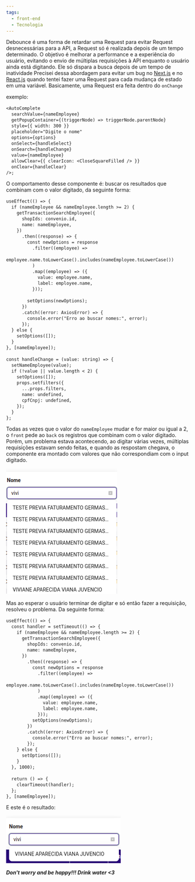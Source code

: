 ```yaml
---
tags:
  - front-end
  - Tecnologia
---
```

Debounce é uma forma de retardar uma Request para evitar Request desnecessárias para a API, a Request só é realizada depois de um tempo determinado. O objetivo é melhorar a performance e a experiência do usuário, evitando o envio de múltiplas requisições à API enquanto o usuário ainda está digitando. Ele só dispara a busca depois de um tempo de inatividade Precisei dessa abordagem para evitar um bug no [Next.js](Next.js.md) e no [React.js](React.js.md) quando tentei fazer uma Request para cada mudança de estado em uma variável. Basicamente, uma Request era feita dentro do `onChange`

exemplo:

```tsx
<AutoComplete
  searchValue={nameEmployee}
  getPopupContainer={(triggerNode) => triggerNode.parentNode}
  style={{ width: 300 }}
  placeholder="Digite o nome"
  options={options}
  onSelect={handleSelect}
  onSearch={handleChange}
  value={nameEmployee}
  allowClear={{ clearIcon: <CloseSquareFilled /> }}
  onClear={handleClear}
/>;

```

O comportamento desse componente é: buscar os resultados que combinam com o valor digitado, da seguinte forma:


```tsx
useEffect(() => {
  if (nameEmployee && nameEmployee.length >= 2) {
    getTransactionSearchEmployee({
      shopIds: convenio.id,
      name: nameEmployee,
    })
      .then((response) => {
        const newOptions = response
          .filter((employee) =>
            employee.name.toLowerCase().includes(nameEmployee.toLowerCase())
          )
          .map((employee) => ({
            value: employee.name,
            label: employee.name,
          }));

        setOptions(newOptions);
      })
      .catch((error: AxiosError) => {
        console.error("Erro ao buscar nomes:", error);
      });
  } else {
    setOptions([]);
  }
}, [nameEmployee]);

const handleChange = (value: string) => {
  setNameEmployee(value);
  if (!value || value.length < 2) {
    setOptions([]);
    props.setfilters({
      ...props.filters,
      name: undefined,
      cpfCnpj: undefined,
    });
  }
};
```

Todas as vezes que o valor do `nameEmployee` mudar e for maior ou igual a 2, o `front` pede ao `back` os registros que combinam com o valor digitado. Porém, um problema estava acontecendo, ao digitar várias vezes, múltiplas requisições estavam sendo feitas, e quando as respostam chegava, o componente era montado com valores que não correspondiam com o input digitado.

![Captura de tela de 2024-09-18 13-11-12.png](Captura_de_tela_de_2024-09-18_13-11-12.png)

Mas ao esperar o usuário terminar de digitar e só então fazer a requisição, resolveu o problema. Da seguinte forma:

```tsx
useEffect(() => {
  const handler = setTimeout(() => {
    if (nameEmployee && nameEmployee.length >= 2) {
      getTransactionSearchEmployee({
        shopIds: convenio.id,
        name: nameEmployee,
      })
        .then((response) => {
          const newOptions = response
            .filter((employee) =>
              employee.name.toLowerCase().includes(nameEmployee.toLowerCase())
            )
            .map((employee) => ({
              value: employee.name,
              label: employee.name,
            }));
          setOptions(newOptions);
        })
        .catch((error: AxiosError) => {
          console.error("Erro ao buscar nomes:", error);
        });
    } else {
      setOptions([]);
    }
  }, 1000);

  return () => {
    clearTimeout(handler);
  };
}, [nameEmployee]);
```

E este é o resultado:

![image.png](image.png)

***Don't worry and be happy!!! Drink water <3***